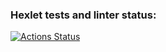 ### Hexlet tests and linter status:
[![Actions Status](https://github.com/AsyaKnyazeva/frontend-project-11/workflows/hexlet-check/badge.svg)](https://github.com/AsyaKnyazeva/frontend-project-11/actions)